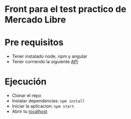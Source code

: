 # Front para el test practico de Mercado Libre

# Pre requisitos
- Tener instalado node, npm y angular
- Tener corriendo la siguiente [API](https://github.com/ledesma-micaela/api-test-practico)

# Ejecución

- Clonar el repo
- Instalar dependencias: `npm install`
- Iniciar la aplicacion: `npm start`
- Abrir tu [localhost](http://localhost:4200)
